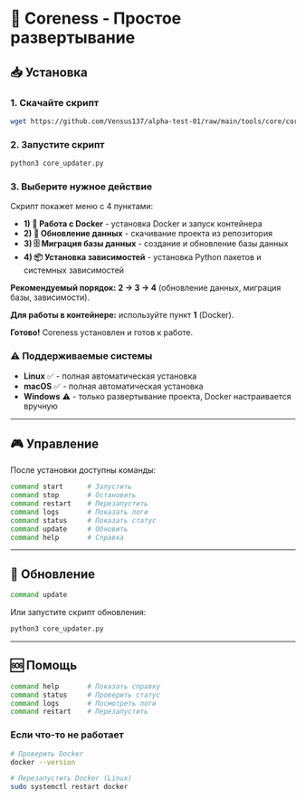 # 🚀 Coreness - Простое развертывание

## 📥 Установка

### 1. Скачайте скрипт
```bash
wget https://github.com/Vensus137/alpha-test-01/raw/main/tools/core/core_updater.py
```

### 2. Запустите скрипт
```bash
python3 core_updater.py
```

### 3. Выберите нужное действие
Скрипт покажет меню с 4 пунктами:

- **1) 🐳 Работа с Docker** - установка Docker и запуск контейнера
- **2) 🔄 Обновление данных** - скачивание проекта из репозитория  
- **3) 🗄 Миграция базы данных** - создание и обновление базы данных
- **4) 📦 Установка зависимостей** - установка Python пакетов и системных зависимостей

**Рекомендуемый порядок:** **2 → 3 → 4** (обновление данных, миграция базы, зависимости).

**Для работы в контейнере:** используйте пункт **1** (Docker).

**Готово!** Coreness установлен и готов к работе.

### ⚠️ Поддерживаемые системы
- **Linux** ✅ - полная автоматическая установка
- **macOS** ✅ - полная автоматическая установка  
- **Windows** ⚠️ - только развертывание проекта, Docker настраивается вручную

---

## 🎮 Управление

После установки доступны команды:

```bash
command start      # Запустить
command stop       # Остановить
command restart    # Перезапустить
command logs       # Показать логи
command status     # Показать статус
command update     # Обновить
command help       # Справка
```

---

## 🔄 Обновление

```bash
command update
```

Или запустите скрипт обновления:
```bash
python3 core_updater.py
```

---

## 🆘 Помощь

```bash
command help       # Показать справку
command status     # Проверить статус
command logs       # Посмотреть логи
command restart    # Перезапустить
```

### Если что-то не работает
```bash
# Проверить Docker
docker --version

# Перезапустить Docker (Linux)
sudo systemctl restart docker
```